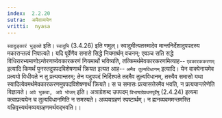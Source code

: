 ```yaml
---
index:  2.2.20
sutra:  अमैवाव्ययेन
vritti:  nyasa
---
```


`स्वादुङ्कारं भुङ्क्ते` इति। `स्वादुभि` (3.4.26) इति णमुल्। स्वादुमीत्यतस्मादेव मान्तनिर्देशादुपपदस्य मकारान्तत्वं निपात्यते। यदि पूर्वेणैव समासे सिद्धे नियमार्थम् वचनम्; एवञ्च सति सद्धे विधिरारभ्यमाणोऽन्तेरणाप्येवकारकरणं नियमार्थो भविष्यति, तत्किमर्थमेवकारकरणमित्याह-- `एवकारककरणम्` इत्यादि किमर्थं पुनस्तदुपपदविशेषणार्थं क्रियत इत्यत आह-- `अमैव तुल्यविधानम्` इत्यादि। येन वाक्येनायमेव प्रत्ययो विधीयते न तु प्रत्ययान्तरम्; तेन यदुपपदं निर्दिश्यते तदमैव तुल्यविधानम्, तस्यैव समासो यथा स्यादित्येवमर्थमेवकारकरणमुपपदविशेषणार्थं क्रियते। स च समासः प्रत्यासत्तेरमैव भवति, न प्रत्ययान्तरेणेति विज्ञायते। `अग्रे भुक्त्वा, अग्रे भोजम्` इति। अत्राग्रेशब्द उपपदम् `विभाषाग्रेप्रथमपूर्वेषु` (2.4.24) इत्यमा क्त्वाप्रत्ययेन च तुल्यविधानमिति न समस्यते। अव्ययग्रहणं स्पष्टार्थम्। न ह्यनव्यवममन्तमस्ति यन्निवृत्त्यर्थमव्ययग्रहणमर्थवद्भवति।।


